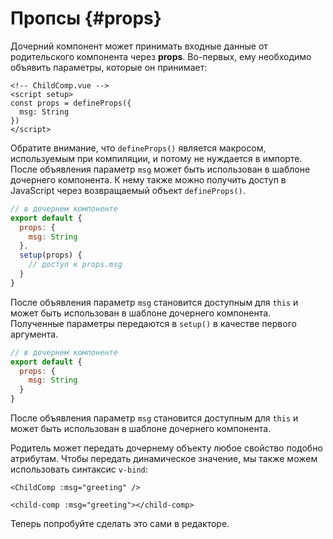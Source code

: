 # Пропсы {#props}

Дочерний компонент может принимать входные данные от родительского компонента через **props**. Во-первых, ему необходимо объявить параметры, которые он принимает:

<div class="composition-api">
<div class="sfc">

```vue
<!-- ChildComp.vue -->
<script setup>
const props = defineProps({
  msg: String
})
</script>
```

Обратите внимание, что `defineProps()` является макросом, используемым при компиляции, и потому не нуждается в импорте. После объявления параметр `msg` может быть использован в шаблоне дочернего компонента. К нему также можно получить доступ в JavaScript через возвращаемый объект `defineProps()`.

</div>

<div class="html">

```js
// в дочернем компоненте
export default {
  props: {
    msg: String
  },
  setup(props) {
    // доступ к props.msg
  }
}
```

После объявления параметр `msg` становится доступным для `this` и может быть использован в шаблоне дочернего компонента. Полученные параметры передаются в `setup()` в качестве первого аргумента.

</div>

</div>

<div class="options-api">

```js
// в дочернем компоненте
export default {
  props: {
    msg: String
  }
}
```

После объявления параметр `msg` становится доступным для `this` и может быть использован в шаблоне дочернего компонента.

</div>

Родитель может передать дочернему объекту любое свойство подобно атрибутам. Чтобы передать динамическое значение, мы также можем использовать синтаксис `v-bind`:

<div class="sfc">

```vue-html
<ChildComp :msg="greeting" />
```

</div>
<div class="html">

```vue-html
<child-comp :msg="greeting"></child-comp>
```

</div>

Теперь попробуйте сделать это сами в редакторе.
